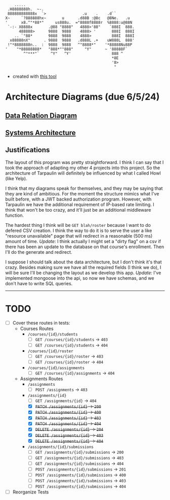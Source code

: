 ```
    .....
 .H8888888h.  ~-.
 888888888888x  `>                .u    .    .d``
X~     `?888888hx~       u      .d88B :@8c   @8Ne.   .u
'      x8.^"*88*"     us888u.  ="8888f8888r  %8888:u@88N
 `-:- X8888x       .@88 "8888"   4888>'88"    `888I  888.
      488888>      9888  9888    4888> '       888I  888I
    .. `"88*       9888  9888    4888>         888I  888I
  x88888nX"      . 9888  9888   .d888L .+    uW888L  888'
 !"*8888888n..  :  9888  9888   ^"8888*"    '*88888Nu88P
'    "*88888888*   "888*""888"     "Y"      ~ '88888F`
        ^"***"`     ^Y"   ^Y'                  888 ^
                                               *8E
                                               '8>
                                                "
```
- created with [this tool](https://manytools.org/hacker-tools/ascii-banner/)
# Architecture Diagrams (due 6/5/24)
## [Data Relation Diagram](api_data_relation.md)
## [Systems Architecture](api_arch_diagram.md)
## Justifications
The layout of this program was pretty straightforward. I think I can say that I took the approach of adapting my other 4 projects into this project. So the architecture of Tarpaulin will definitely be influenced by what I called Howl (like Yelp).

I think that my diagrams speak for themselves, and they may be saying that they are kind of ambitious. For the moment the structure mimics what I've built before, with a JWT backed authorization program. However, with Tarpaulin we have the additional requirement of IP-based rate limiting. I think that won't be too crazy, and it'll just be an additional middleware function.

The hardest thing I think will be `GET blah/roster` because I want to do defered CSV creation. I think the way to do it is to serve the user a like "resource unavailable" page that will redirect in a reasonable (500 ms) amount of time. 
_Update:_ I think actually I might set a "dirty flag" on a csv if there has been an update to the database on that course's enrollment. Then I'll do the generate and redirect.

I suppose I should talk about the data architecture, but I don't think it's that crazy. Besides making sure we have all the required fields (I think we do), I will be sure I'll be changing the layout as we develop this app. _Update:_ I've implemented mongoose into the api, so now we have schemas, and we don't have to write SQL queries.

---

# TODO
- [ ] Cover these routes in tests:
  - Courses Routes
    - `/courses/{id}/students`
      - [ ] `GET /courses/{id}/students` &rarr; `403`
      - [ ] `GET /courses/{id}/students` &rarr; `404`
    - `/courses/{id}/roster`
      - [ ] `GET /courses/{id}/roster` &rarr; `403`
      - [ ] `GET /courses/{id}/roster` &rarr; `404`
    - `/courses/{id}/assignments`
      - [ ] `GET /courses/{id}/assignments` &rarr; `404`
  - Assignments Routes
    - `/assignments`
      - [ ] `POST /assignments` &rarr; `403`
    - `/assignments/{id}`
      - [ ] `GET /assignments/{id}` &rarr; `404`
      - [x] ~~`PATCH /assignments/{id}` &rarr; `200`~~
      - [x] ~~`PATCH /assignments/{id}` &rarr; `400`~~
      - [x] ~~`PATCH /assignments/{id}` &rarr; `403`~~
      - [x] ~~`PATCH /assignments/{id}` &rarr; `404`~~
      - [x] ~~`DELETE /assignments/{id}` &rarr; `204`~~
      - [x] ~~`DELETE /assignments/{id}` &rarr; `403`~~
      - [x] ~~`DELETE /assignments/{id}` &rarr; `404`~~
    - `/assignments/{id}/submissions`
      - [ ] `GET /assignments/{id}/submissions` &rarr; `200`
      - [ ] `GET /assignments/{id}/submissions` &rarr; `403`
      - [ ] `GET /assignments/{id}/submissions` &rarr; `404`
      - [ ] `POST /assignments/{id}/submissions` &rarr; `201`
      - [ ] `POST /assignments/{id}/submissions` &rarr; `400`
      - [ ] `POST /assignments/{id}/submissions` &rarr; `403`
      - [ ] `POST /assignments/{id}/submissions` &rarr; `404`
- [ ] Reorganize Tests
